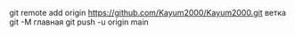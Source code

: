 git remote add origin https://github.com/Kayum2000/Kayum2000.git
ветка git -M главная
git push -u origin main
